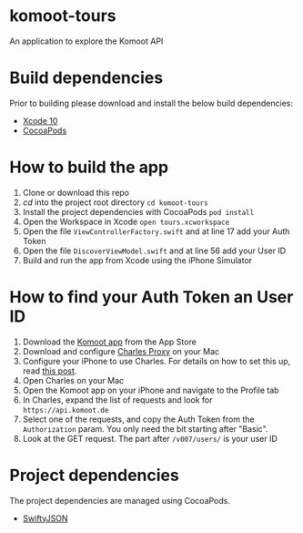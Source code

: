 # komoot-tours
An application to explore the Komoot API



# Build dependencies

Prior to building please download and install the below build dependencies:

- [Xcode 10](https://developer.apple.com/xcode/)
- [CocoaPods](https://cocoapods.org)



# How to build the app

1. Clone or download this repo
2. *cd* into the project root directory
`cd komoot-tours`
3. Install the project dependencies with CocoaPods
`pod install`
4. Open the Workspace in Xcode
`open tours.xcworkspace`
5. Open the file `ViewControllerFactory.swift` and at line 17 add your Auth Token
6. Open the file `DiscoverViewModel.swift` and at line 56 add your User ID
7. Build and run the app from Xcode using the iPhone Simulator



# How to find your Auth Token an User ID

1. Download the [Komoot app](https://www.komoot.com) from the App Store
2. Download and configure [Charles Proxy](https://www.charlesproxy.com) on your Mac
3. Configure your iPhone to use Charles. For details on how to set this up, read [this post](https://www.charlesproxy.com/documentation/faqs/using-charles-from-an-iphone/).
4. Open Charles on your Mac
5. Open the Komoot app on your iPhone and navigate to the Profile tab
6. In Charles, expand the list of requests and look for `https://api.komoot.de`
7. Select one of the requests, and copy the Auth Token from the `Authorization` param. You only need the bit starting after "Basic".
8. Look at the GET request. The part after `/v007/users/` is your user ID


# Project dependencies

The project dependencies are managed using CocoaPods.

- [SwiftyJSON](https://github.com/SwiftyJSON/SwiftyJSON)
